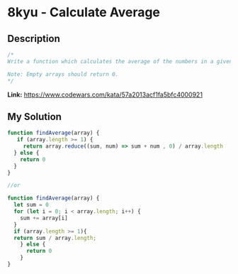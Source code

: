 # 8kyu - Calculate Average

## Description
```js
/*
Write a function which calculates the average of the numbers in a given array.

Note: Empty arrays should return 0.
*/
```

**Link:** https://www.codewars.com/kata/57a2013acf1fa5bfc4000921

## My Solution
```js
function findAverage(array) {
   if (array.length >= 1) {
     return array.reduce((sum, num) => sum + num , 0) / array.length
  } else {
    return 0
  }
}

//or

function findAverage(array) {
  let sum = 0
  for (let i = 0; i < array.length; i++) {
    sum += array[i]
  }
  if (array.length >= 1){
  return sum / array.length;
    } else {
      return 0
    }
}
```

